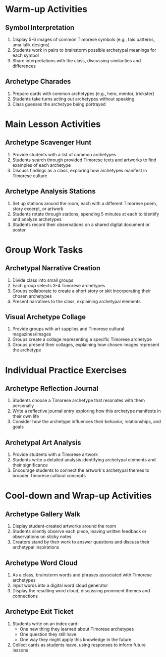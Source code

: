 # Warm-up Activities

## Symbol Interpretation
1. Display 5-6 images of common Timorese symbols (e.g., tais patterns, uma lulik designs)
2. Students work in pairs to brainstorm possible archetypal meanings for each symbol
3. Share interpretations with the class, discussing similarities and differences

## Archetype Charades
1. Prepare cards with common archetypes (e.g., hero, mentor, trickster)
2. Students take turns acting out archetypes without speaking
3. Class guesses the archetype being portrayed

# Main Lesson Activities

## Archetype Scavenger Hunt
1. Provide students with a list of common archetypes
2. Students search through provided Timorese texts and artworks to find examples of each archetype
3. Discuss findings as a class, exploring how archetypes manifest in Timorese culture

## Archetype Analysis Stations
1. Set up stations around the room, each with a different Timorese poem, story excerpt, or artwork
2. Students rotate through stations, spending 5 minutes at each to identify and analyze archetypes
3. Students record their observations on a shared digital document or poster

# Group Work Tasks

## Archetypal Narrative Creation
1. Divide class into small groups
2. Each group selects 3-4 Timorese archetypes
3. Groups collaborate to create a short story or skit incorporating their chosen archetypes
4. Present narratives to the class, explaining archetypal elements

## Visual Archetype Collage
1. Provide groups with art supplies and Timorese cultural magazines/images
2. Groups create a collage representing a specific Timorese archetype
3. Groups present their collages, explaining how chosen images represent the archetype

# Individual Practice Exercises

## Archetype Reflection Journal
1. Students choose a Timorese archetype that resonates with them personally
2. Write a reflective journal entry exploring how this archetype manifests in their own life
3. Consider how the archetype influences their behavior, relationships, and goals

## Archetypal Art Analysis
1. Provide students with a Timorese artwork
2. Students write a detailed analysis identifying archetypal elements and their significance
3. Encourage students to connect the artwork's archetypal themes to broader Timorese cultural concepts

# Cool-down and Wrap-up Activities

## Archetype Gallery Walk
1. Display student-created artworks around the room
2. Students silently observe each piece, leaving written feedback or observations on sticky notes
3. Creators stand by their work to answer questions and discuss their archetypal inspirations

## Archetype Word Cloud
1. As a class, brainstorm words and phrases associated with Timorese archetypes
2. Input words into a digital word cloud generator
3. Display the resulting word cloud, discussing prominent themes and connections

## Archetype Exit Ticket
1. Students write on an index card:
   - One new thing they learned about Timorese archetypes
   - One question they still have
   - One way they might apply this knowledge in the future
2. Collect cards as students leave, using responses to inform future lessons